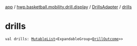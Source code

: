 [app](../../index.md) / [hwp.basketball.mobility.drill.display](../index.md) / [DrillsAdapter](index.md) / [drills](.)

# drills

`val drills: `[`MutableList`](https://kotlinlang.org/api/latest/jvm/stdlib/kotlin.collections/-mutable-list/index.html)`<ExpandableGroup<`[`DrillOutcome`](../../hwp.basketball.mobility.entitiy.drills.outcomes/-drill-outcome/index.md)`>>`